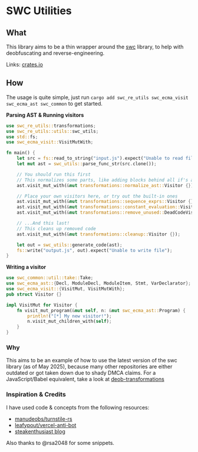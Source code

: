 # SWC Utilities

## What

This library aims to be a thin wrapper around the [swc](https://swc.rs/) library, to help with deobfuscating and reverse-engineering.

Links: [crates.io](https://crates.io/crates/swc_re_utils)

## How

The usage is quite simple, just run `cargo add swc_re_utils swc_ecma_visit swc_ecma_ast swc_common` to get started.

**Parsing AST & Running visitors**

```rust
use swc_re_utils::transformations;
use swc_re_utils::utils::swc_utils;
use std::fs;
use swc_ecma_visit::VisitMutWith;

fn main() {
    let src = fs::read_to_string("input.js").expect("Unable to read file");
    let mut ast = swc_utils::parse_func_str(src.clone());

    // You should run this first
    // This normalizes some parts, like adding blocks behind all if's and loop's, replacing hex numbers, etc
    ast.visit_mut_with(&mut transformations::normalize_ast::Visitor {});

    // Place your own visitors here, or try out the built-in ones
    ast.visit_mut_with(&mut transformations::sequence_exprs::Visitor {});
    ast.visit_mut_with(&mut transformations::constant_evaluation::Visitor {});
    ast.visit_mut_with(&mut transformations::remove_unused::DeadCodeVisitor {});

    // ...And this last!
    // This cleans up removed code
    ast.visit_mut_with(&mut transformations::cleanup::Visitor {});

    let out = swc_utils::generate_code(ast);
    fs::write("output.js", out).expect("Unable to write file");
}
```

**Writing a visitor**

```rust
use swc_common::util::take::Take;
use swc_ecma_ast::{Decl, ModuleDecl, ModuleItem, Stmt, VarDeclarator};
use swc_ecma_visit::{VisitMut, VisitMutWith};
pub struct Visitor {}

impl VisitMut for Visitor {
    fn visit_mut_program(&mut self, n: &mut swc_ecma_ast::Program) {
        println!("[*] My new visitor!");
        n.visit_mut_children_with(self);
    }
}
```

### Why

This aims to be an example of how to use the latest version of the swc library (as of May 2025),
because many other repositories are either outdated or got taken down due to shady DMCA claims.
For a JavaScript/Babel equivalent, take a look at [deob-transformations](https://github.com/pagpeter/deob-transformations)

### Inspiration & Credits

I have used code & concepts from the following resources:

- [manudeobs/turnstile-rs](https://github.com/manudeobs/turnstile-rs)
- [leafypout/vercel-anti-bot](https://github.com/leafypout/vercel-anti-bot)
- [steakenthusiast blog](https://steakenthusiast.github.io/)

Also thanks to @rsa2048 for some snippets.
